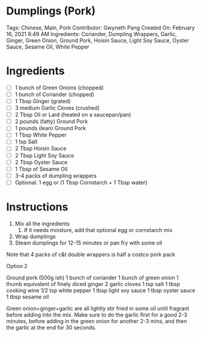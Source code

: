 # Dumplings (Pork)

Tags: Chinese, Main, Pork
Contributor: Gwyneth Pang
Created On: February 16, 2021 8:49 AM
Ingredients: Coriander, Dumpling Wrappers, Garlic, Ginger, Green Onion, Ground Pork, Hoisin Sauce, Light Soy Sauce, Oyster Sauce, Sesame Oil, White Pepper

# Ingredients

- [ ]  1 bunch of Green Onions (chopped)
- [ ]  1 bunch of Coriander (chopped)
- [ ]  1 Tbsp Ginger (grated)
- [ ]  3 medium Garlic Cloves (crushed)
- [ ]  2 Tbsp Oil or Lard (heated on a saucepan/pan)
- [ ]  2 pounds (fatty) Ground Pork
- [ ]  1 pounds (lean) Ground Pork
- [ ]  1 Tbsp White Pepper
- [ ]  1 tsp Salt
- [ ]  2 Tbsp Hoisin Sauce
- [ ]  2 Tbsp Light Soy Sauce
- [ ]  2 Tbsp Oyster Sauce
- [ ]  1 Tbsp of Sesame Oil
- [ ]  3-4 packs of dumpling wrappers
- [ ]  Optional: 1 egg or (1 Tbsp Cornstarch + 1 Tbsp water)

# Instructions

1. Mix all the ingredients 
    1. If it needs moisture, add that optional egg or cornstarch mix
2. Wrap dumplings
3. Steam dumplings for 12-15 minutes or pan fry with some oil

Note that 4 packs of c&t double wrappers is half a costco pork pack

Option 2

Ground pork (500g ish)
1 bunch of coriander
1 bunch of green onion
1 thumb equivalent of finely diced ginger
2 garlic cloves
1 tsp salt
1 tbsp cooking wine
1/2 tsp white pepper
1 tbsp light soy sauce
1 tbsp oyster sauce
1 tbsp sesame oil

Green onion+ginger+garlic are all lightly stir fried in some oil until fragrant before adding into the mix. Make sure to do the garlic first for a good 2-3 minutes, before adding in the green onion for another 2-3 mins, and then the garlic at the end for 30 seconds.